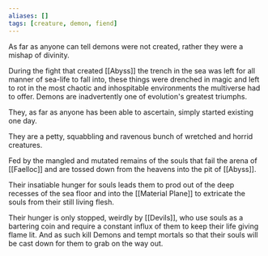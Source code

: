 ```yaml
---
aliases: []
tags: [creature, demon, fiend]
---
```


As far as anyone can tell demons were not created, rather they were a mishap of divinity.

During the fight that created [[Abyss]] the trench in the sea was left for all manner of sea-life to fall into, these things were drenched in magic and left to rot in the most chaotic and inhospitable environments the multiverse had to offer. Demons are inadvertently one of evolution's greatest triumphs.

They, as far as anyone has been able to ascertain, simply started existing one day. 

They are a petty, squabbling and ravenous bunch of wretched and horrid creatures.

Fed by the mangled and mutated remains of the souls that fail the arena of [[Faelloc]] and are tossed down from the heavens into the pit of [[Abyss]].

Their insatiable hunger for souls leads them to prod out of the deep recesses of the sea floor and into the [[Material Plane]] to extricate the souls from their still living flesh.

Their hunger is only stopped, weirdly by [[Devils]], who use souls as a bartering coin and require a constant influx of them to keep their life giving flame lit. And as such kill Demons and tempt mortals so that their souls will be cast down for them to grab on the way out.


